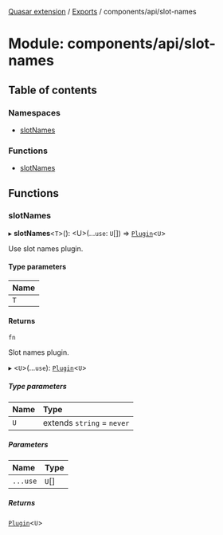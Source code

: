 [Quasar extension](../index.md) / [Exports](../modules.md) / components/api/slot-names

# Module: components/api/slot-names

## Table of contents

### Namespaces

- [slotNames](components_api_slot_names.slotNames.md)

### Functions

- [slotNames](components_api_slot_names.md#slotnames)

## Functions

### slotNames

▸ **slotNames**<`T`\>(): <U\>(...`use`: `U`[]) => [`Plugin`](components_api_slot_names.slotNames.md#plugin)<`U`\>

Use slot names plugin.

#### Type parameters

| Name |
| :------ |
| `T` |

#### Returns

`fn`

Slot names plugin.

▸ <`U`\>(...`use`): [`Plugin`](components_api_slot_names.slotNames.md#plugin)<`U`\>

##### Type parameters

| Name | Type |
| :------ | :------ |
| `U` | extends `string` = `never` |

##### Parameters

| Name | Type |
| :------ | :------ |
| `...use` | `U`[] |

##### Returns

[`Plugin`](components_api_slot_names.slotNames.md#plugin)<`U`\>
